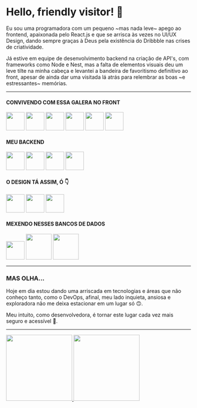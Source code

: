 # Hello, friendly visitor! 👋

Eu sou uma programadora com um pequeno ~mas nada leve~ apego ao frontend, apaixonada pelo React.js e que se arrisca às vezes no UI/UX Design, dando sempre graças à Deus pela existência do Dribbble nas crises de criatividade. 

Já estive em equipe de desenvolvimento backend na criação de API's, com frameworks como Node e Nest, mas a falta de elementos visuais deu um leve tilte na minha cabeça e levantei a bandeira de favoritismo definitivo ao front, apesar de ainda dar uma visitada lá atrás para relembrar as boas ~e estressantes~ memórias. 

----------------------------------------------------------------------------

#### CONVIVENDO COM ESSA GALERA NO FRONT
<img width="50em" src="https://cdn.jsdelivr.net/gh/devicons/devicon/icons/javascript/javascript-plain.svg" /> <img width="50em" src="https://cdn.jsdelivr.net/gh/devicons/devicon/icons/react/react-original-wordmark.svg" /> <img width="50em" src="https://cdn.jsdelivr.net/gh/devicons/devicon/icons/redux/redux-original.svg" /> <img width="50em" src="https://cdn.jsdelivr.net/gh/devicons/devicon/icons/express/express-original.svg" /> <img width="50em" src="https://cdn.jsdelivr.net/gh/devicons/devicon/icons/sass/sass-original.svg" /> <img width="50em" src="https://cdn.jsdelivr.net/gh/devicons/devicon/icons/jquery/jquery-original.svg" />

#### MEU BACKEND
<img width="50em" src="https://cdn.jsdelivr.net/gh/devicons/devicon/icons/javascript/javascript-plain.svg" /> <img width="50em" src="https://cdn.jsdelivr.net/gh/devicons/devicon/icons/typescript/typescript-original.svg" /> <img width="50em" src="https://cdn.jsdelivr.net/gh/devicons/devicon/icons/nestjs/nestjs-plain.svg" /> <img width="50em" src="https://cdn.jsdelivr.net/gh/devicons/devicon/icons/nodejs/nodejs-original.svg" />


#### O DESIGN TÁ ASSIM, Ó 👇
<img width="50em" src="https://cdn.jsdelivr.net/gh/devicons/devicon/icons/xd/xd-line.svg" /> <img width="50em" src="https://cdn.jsdelivr.net/gh/devicons/devicon/icons/photoshop/photoshop-line.svg" /> <img width="50em" src="https://cdn.jsdelivr.net/gh/devicons/devicon/icons/figma/figma-original.svg" /> 


#### MEXENDO NESSES BANCOS DE DADOS
<img width="50em" src="https://cdn.jsdelivr.net/gh/devicons/devicon/icons/postgresql/postgresql-plain-wordmark.svg" /> <img width="70em" src="https://cdn.jsdelivr.net/gh/devicons/devicon/icons/mysql/mysql-original-wordmark.svg" /> <img width="70em" src="https://cdn.jsdelivr.net/gh/devicons/devicon/icons/mongodb/mongodb-plain-wordmark.svg" />

----------------------------------------------------------------------------

### MAS OLHA...
Hoje em dia estou dando uma arriscada em tecnologias e áreas que não conheço tanto, como o DevOps, afinal, meu lado inquieta, ansiosa e exploradora não me deixa estacionar em um lugar só 🙃.

Meu intuito, como desenvolvedora, é tornar este lugar cada vez mais seguro e acessível 🤝.

----------------------------------------------------------------------------

<div>
  <a href="https://github.com/jojrms">
  <img height="180em" src="https://github-readme-stats.vercel.app/api/top-langs/?username=jojrms&layout=compact&langs_count=7&theme=dracula"/>
  <img height="180em" src="https://github-readme-stats.vercel.app/api?username=jojrms&show_icons=true&theme=dracula&include_all_commits=true&count_private=true"/>
</div>
